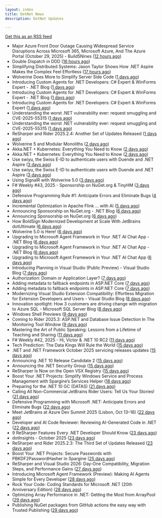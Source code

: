 ```yaml
---
layout: index
title: DotNet News
description: DotNet Updates

---
```


[Get this as an RSS feed](/dotnet.rss)

<!-- news_marker starts -->
- Major Azure Front Door Outage Causing Widespread Service Disruptions Across Microsoft 365, Microsoft Azure, And The Azure Portal (October 29, 2025)  -  Build5Nines ([12 hours ago](https://dotnetkicks.com/r/733474?url=https://build5nines.com/major-azure-front-door-outage-causing-widespread-service-disruptions-across-microsoft-365-microsoft-azure-and-the-azure-portal-october-29-2025/))
- Double Dispatch in DDD ([16 hours ago](https://dotnetkicks.com/r/733460?url=https://codeopinion.com/double-dispatch-in-ddd/))
- Simplifying Distributed Systems: Jason Taylor Shows How .NET Aspire Makes the Complex Feel Effortless ([17 hours ago](https://blog.jetbrains.com/dotnet/2025/10/29/simplifying-distributed-systems-dotnet-aspire-jason-taylor/))
- Wolverine Does More to Simplify Server Side Code ([1 days ago](https://dotnetkicks.com/r/733412?url=https://jeremydmiller.com/2025/10/28/wolverine-does-more-to-simplify-server-side-code/))
- Introducing Custom Agents for .NET Developers: C# Expert & WinForms Expert - .NET Blog ([1 days ago](https://dotnetkicks.com/r/733409?url=https://devblogs.microsoft.com/dotnet/introducing-custom-agents-for-dotnet-developers-csharp-expert-winforms-expert/))
- Introducing Custom Agents for .NET Developers: C# Expert & WinForms Expert - .NET Blog ([1 days ago](https://dotnetkicks.com/r/733405?url=https://devblogs.microsoft.com/dotnet/introducing-custom-agents-for-dotnet-developers-csharp-expert-winforms-expert/))
- Introducing Custom Agents for .NET Developers: C# Expert & WinForms Expert ([1 days ago](https://devblogs.microsoft.com/dotnet/introducing-custom-agents-for-dotnet-developers-csharp-expert-winforms-expert/))
- Understanding the worst .NET vulnerability ever: request smuggling and CVE-2025-55315 ([1 days ago](https://dotnetkicks.com/r/733349?url=https://andrewlock.net/understanding-the-worst-dotnet-vulnerability-request-smuggling-and-cve-2025-55315/))
- Understanding the worst .NET vulnerability ever: request smuggling and CVE-2025-55315 ([1 days ago](https://andrewlock.net/understanding-the-worst-dotnet-vulnerability-request-smuggling-and-cve-2025-55315/))
- ReSharper and Rider 2025.2.4: Another Set of Updates Released ([1 days ago](https://blog.jetbrains.com/dotnet/2025/10/28/resharper-and-rider-2025-1-4-2/))
- Wolverine 5 and Modular Monoliths ([2 days ago](https://dotnetkicks.com/r/733335?url=https://jeremydmiller.com/2025/10/27/wolverine-5-and-modular-monoliths/))
- Akka.NET + Kubernetes: Everything You Need to Know ([2 days ago](https://dotnetkicks.com/r/733280?url=https://petabridge.com/blog/akkadotnet-guide-to-kubernetes/))
- Akka.NET + Kubernetes: Everything You Need to Know ([2 days ago](https://dotnetkicks.com/r/733275?url=https://petabridge.com/blog/akkadotnet-guide-to-kubernetes/))
- Use swiyu, the Swiss E-ID to authenticate users with Duende and .NET Aspire ([3 days ago](https://dotnetkicks.com/r/733251?url=https://damienbod.com/2025/10/27/use-swiyu-the-swiss-e-id-to-authenticate-users-with-duende-and-net-aspire/))
- Use swiyu, the Swiss E-ID to authenticate users with Duende and .NET Aspire ([3 days ago](https://dotnetkicks.com/r/733244?url=https://damienbod.com/2025/10/27/use-swiyu-the-swiss-e-id-to-authenticate-users-with-duende-and-net-aspire/))
- Using SignalR with Wolverine 5.0 ([3 days ago](https://dotnetkicks.com/r/733223?url=https://jeremydmiller.com/2025/10/26/using-signalr-with-wolverine-5-0/))
- F# Weekly #43, 2025 - Sponsorship on NuGet.org &amp; TinyHM ([3 days ago](https://dotnetkicks.com/r/733220?url=https://sergeytihon.com/2025/10/25/f-weekly-43-2025-sponsorship-on-nuget-org-tinyhm/))
- Defensive Programming Rule #1: Anticipate Errors and Eliminate Bugs ([4 days ago](https://dotnettips.wordpress.com/2025/10/26/defensive-programming-rule-1-anticipate-errors-and-eliminate-bugs/))
- Incremental Optimization in Apache Flink ... with AI ([5 days ago](https://dotnetkicks.com/r/733166?url=https://rion.io/2025/10/24/incremental-optimization-in-apache-flink-with-ai/))
- Announcing Sponsorship on NuGet.org - .NET Blog ([6 days ago](https://dotnetkicks.com/r/733122?url=https://devblogs.microsoft.com/dotnet/announcing-sponsorship-on-nugetdotorg-for-maintainer-appreciation/))
- Announcing Sponsorship on NuGet.org ([6 days ago](https://devblogs.microsoft.com/dotnet/announcing-sponsorship-on-nugetdotorg-for-maintainer-appreciation/))
- How BoldSign Modernized Development at Scale With JetBrains dotUltimate ([6 days ago](https://blog.jetbrains.com/dotnet/2025/10/23/how-boldsign-modernized-development-at-scale-with-jetbrains-dotultimate/))
- Wolverine 5.0 is Here! ([6 days ago](https://dotnetkicks.com/r/733104?url=https://jeremydmiller.com/2025/10/23/wolverine-5-0-is-here/))
- Upgrading to Microsoft Agent Framework in Your .NET AI Chat App - .NET Blog ([6 days ago](https://dotnetkicks.com/r/733085?url=https://devblogs.microsoft.com/dotnet/upgrading-to-microsoft-agent-framework-in-your-dotnet-ai-chat-app/))
- Upgrading to Microsoft Agent Framework in Your .NET AI Chat App - .NET Blog ([6 days ago](https://dotnetkicks.com/r/733075?url=https://devblogs.microsoft.com/dotnet/upgrading-to-microsoft-agent-framework-in-your-dotnet-ai-chat-app/))
- Upgrading to Microsoft Agent Framework in Your .NET AI Chat App ([6 days ago](https://devblogs.microsoft.com/dotnet/upgrading-to-microsoft-agent-framework-in-your-dotnet-ai-chat-app/))
- Introducing Planning in Visual Studio (Public Preview) - Visual Studio Blog ([7 days ago](https://dotnetkicks.com/r/732943?url=https://devblogs.microsoft.com/visualstudio/introducing-planning-in-visual-studio-public-preview/))
- Authorization: Domain or Application Layer? ([7 days ago](https://dotnetkicks.com/r/732935?url=https://codeopinion.com/authorization-domain-or-application-layer/))
- Adding metadata to fallback endpoints in ASP.NET Core ([7 days ago](https://dotnetkicks.com/r/732914?url=https://andrewlock.net/adding-metadata-to-fallback-endpoints-in-aspnetcore/))
- Adding metadata to fallback endpoints in ASP.NET Core ([7 days ago](https://andrewlock.net/adding-metadata-to-fallback-endpoints-in-aspnetcore/))
- Modernizing Visual Studio Extension Compatibility: Effortless Migration for Extension Developers and Users - Visual Studio Blog ([8 days ago](https://dotnetkicks.com/r/732859?url=https://devblogs.microsoft.com/visualstudio/modernizing-visual-studio-extension-compatibility-effortless-migration-for-extension-developers-and-users/))
- Innovation spotlight: How 3 customers are driving change with migration to Azure SQL - Microsoft SQL Server Blog ([8 days ago](https://dotnetkicks.com/r/732814?url=https://www.microsoft.com/en-us/sql-server/blog/2025/10/20/innovation-spotlight-how-3-customers-are-driving-change-with-migration-to-azure-sql/))
- Windows Shell Previews ([9 days ago](https://dotnetkicks.com/r/732795?url=https://textslashplain.com/2025/10/20/windows-shell-previews/))
- Coming to Rider 2025.3: ASP.NET and Database Issue Detection In The Monitoring Tool Window ([9 days ago](https://blog.jetbrains.com/dotnet/2025/10/20/rider-2025-3-asp-dotnet-and-database-issue-monitoring/))
- Mastering the Art of Public Speaking: Lessons from a Lifetime of Teaching and Sharing ([11 days ago](https://dotnettips.wordpress.com/2025/10/19/mastering-the-art-of-public-speaking-lessons-from-a-lifetime-of-teaching-and-sharing/))
- F# Weekly #42, 2025 - Hi, Victor &amp; .NET 10 RC2 ([11 days ago](https://dotnetkicks.com/r/732696?url=https://sergeytihon.com/2025/10/18/f-weekly-42-2025-hi-victor-net-10-rc2/))
- Tech Prediction: The Data Kings Will Rule the World ([15 days ago](https://dotnettips.wordpress.com/2025/10/15/tech-prediction-the-data-kings-will-rule-the-world/))
- .NET and .NET Framework October 2025 servicing releases updates ([15 days ago](https://devblogs.microsoft.com/dotnet/dotnet-and-dotnet-framework-october-2025-servicing-updates/))
- Announcing .NET 10 Release Candidate 2 ([15 days ago](https://devblogs.microsoft.com/dotnet/dotnet-10-rc-2/))
- Announcing the .NET Security Group ([15 days ago](https://devblogs.microsoft.com/dotnet/announcing-dotnet-security-group/))
- ReSharper Is Now on the Open VSX Registry ([15 days ago](https://blog.jetbrains.com/dotnet/2025/10/14/resharper-open-vsx/))
- Boost Your .NET Projects: Simplify Windows Service and Process Management with Spargine’s Services Helper ([18 days ago](https://dotnettips.wordpress.com/2025/10/12/boost-your-net-projects-simplify-windows-service-and-process-management-with-spargines-services-helper/))
- Preparing for the .NET 10 GC (DATAS) ([21 days ago](https://devblogs.microsoft.com/dotnet/preparing-for-dotnet-10-gc/))
- Calling All Non-Commercial JetBrains Rider Users: Tell Us Your Stories! ([21 days ago](https://blog.jetbrains.com/dotnet/2025/10/08/calling-all-non-commercial-rider-users/))
- Defensive Programming with Microsoft .NET: Anticipate Errors and Eliminate Bugs ([22 days ago](https://dotnettips.wordpress.com/2025/10/08/defensive-programming-with-microsoft-net-anticipate-errors-and-eliminate-bugs/))
- Meet JetBrains at Azure Dev Summit 2025 (Lisbon, Oct 13–16) ([22 days ago](https://blog.jetbrains.com/dotnet/2025/10/07/meet-jetbrains-at-azure-dev-summit-2025/))
- Developer and AI Code Reviewer: Reviewing AI-Generated Code in .NET ([22 days ago](https://devblogs.microsoft.com/dotnet/developer-and-ai-code-reviewer-reviewing-ai-generated-code-in-dotnet/))
- 9 ReSharper Features Every .NET Developer Should Know ([23 days ago](https://blog.jetbrains.com/dotnet/2025/10/06/9-resharper-features-every-dotnet-developer-should-know/))
- dotInsights  -  October 2025 ([23 days ago](https://blog.jetbrains.com/dotnet/2025/10/06/dotinsights-october-2025/))
- ReSharper and Rider 2025.2.3: The Third Set of Updates Released ([23 days ago](https://blog.jetbrains.com/dotnet/2025/10/06/resharper-and-rider-2025-2-3/))
- Boost Your .NET Projects: Secure Passwords with PBKDF2PasswordHasher in Spargine ([25 days ago](https://dotnettips.wordpress.com/2025/10/05/boost-your-net-projects-secure-passwords-with-pbkdf2passwordhasher-in-spargine/))
- ReSharper and Visual Studio 2026: Day-One Compatibility, Migration Steps, and Performance Gains ([27 days ago](https://blog.jetbrains.com/dotnet/2025/10/02/resharper-and-visual-studio-2026/))
- Introducing Microsoft Agent Framework (Preview): Making AI Agents Simple for Every Developer ([28 days ago](https://devblogs.microsoft.com/dotnet/introducing-microsoft-agent-framework-preview/))
- Rock Your Code: Coding Standards for Microsoft .NET (20th Anniversary Edition) ([28 days ago](https://dotnettips.wordpress.com/2025/10/01/rock-your-code-coding-standards-for-microsoft-net-20th-anniversary-edition/))
- Optimizing Array Performance in .NET: Getting the Most from ArrayPool ([29 days ago](https://dotnettips.wordpress.com/2025/10/01/optimizing-array-performance-in-net-getting-the-most-from-arraypool/))
- Publishing NuGet packages from GitHub actions the easy way with Trusted Publishing ([29 days ago](https://andrewlock.net/easily-publishing-nuget-packages-from-github-actions-with-trusted-publishing/))

<!-- news_marker ends -->